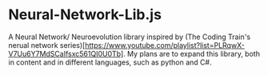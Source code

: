 # Neural-Network-Lib.js

A Neural Network/ Neuroevolution library inspired by (The Coding Train's nerual network series)[https://www.youtube.com/playlist?list=PLRqwX-V7Uu6Y7MdSCaIfsxc561QI0U0Tb]. My plans are to expand this library, both in content and in different languages, such as python and C#.
